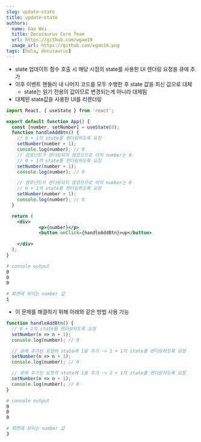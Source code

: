 ```yaml
---
slug: update-state
title: update-state
authors:
  name: Gao Wei
  title: Docusaurus Core Team
  url: https://github.com/wgao19
  image_url: https://github.com/wgao19.png
tags: [hola, docusaurus]
---
```


- state 업데이트 함수 호출 시 해당 시점의 state를 사용한 UI 렌더링 요청을 큐에 추가
- 이후 이벤트 핸들러 내 나머지 코드를 모두 수행한 후 state 값을 최신 값으로 대체
  - state는 읽기 전용의 값이므로 변경되는게 아니라 대체됨
- 대체된 state값을 사용한 UI를 리렌더링

```jsx
import React, { useState } from 'react';

export default function App() {
  const [number, setNumber] = useState(0);
  function handleAddBtn() {
    // 0 + 1의 state를 렌더링하도록 요청
    setNumber(number + 1);
    console.log(number); // 0
    // 컴포넌트가 렌더링되지 않았으므로 아직 number는 0
    // 0 + 1의 state를 렌더링하도록 요청
    setNumber(number + 1);
    console.log(number); // 0

    // 컴포넌트가 렌더링되지 않았으므로 아직 number는 0
    // 0 + 1의 state를 렌더링하도록 요청
    setNumber(number + 1);
    console.log(number); // 0
  }

  return (
    <div>
            <p>{number}</p>
            <button onClick={handleAddBtn}>up</button>
          
    </div>
  );
}
```

```zsh
# console output
0
0
0

# 화면에 보이는 number 값
1
```

- 이 문제를 해결하기 위해 아래와 같은 방법 사용 가능

```jsx
function handleAddBtn() {
  // 0 + 1의 state를 렌더링하도록 요청
  setNumber(n => n + 1);
  console.log(number); // 0

  // 큐에 추가된 요청의 state에 1을 추가 -> 1 + 1의 state를 렌더링하도록 요청
  setNumber(n => n + 1);
  console.log(number); // 0

  // 큐에 추가된 요청의 state에 1을 추가 -> 2 + 1의 state를 렌더링하도록 요청
  setNumber(n => n + 1);
  console.log(number); // 0
}
```

```zsh
# console output
0
0
0

# 화면에 보이는 number 값
3
```
